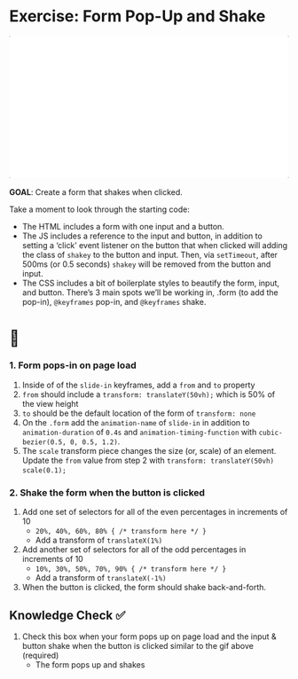 # Exercise: Form Pop-Up and Shake

![Final Output](./assets/6.Final.gif)

**GOAL**: Create a form that shakes when clicked.

Take a moment to look through the starting code:
- The HTML includes a form with one input and a button.
- The JS includes a reference to the input and button, in addition to setting a ‘click’ event listener on the button that when clicked will adding the class of `shakey` to the button and input. Then, via `setTimeout`, after 500ms (or 0.5 seconds) `shakey` will be removed from the button and input.
- The CSS includes a bit of boilerplate styles to beautify the form, input, and button. There’s 3 main spots we’ll be working in, .form (to add the pop-in), `@keyframes` pop-in, and `@keyframes` shake.

# 📝

### 1. Form pops-in on page load

1. Inside of of the `slide-in` keyframes, add a `from` and `to` property
2. `from` should include a `transform: translateY(50vh);` which is 50% of the view height
3. `to` should be the default location of the form of `transform: none`
4. On the `.form` add the `animation-name` of `slide-in` in addition to `animation-duration` of `0.4s` and `animation-timing-function` with `cubic-bezier(0.5, 0, 0.5, 1.2)`.
5. The `scale` transform piece changes the size (or, scale) of an element. Update the `from` value from step 2 with `transform: translateY(50vh) scale(0.1);`

### 2. Shake the form when the button is clicked

1. Add one set of selectors for all of the even percentages in increments of 10
    - `20%, 40%, 60%, 80% { /* transform here */ }`
    - Add a transform of `translateX(1%)`
2. Add another set of selectors for all of the odd percentages in increments of 10
    - `10%, 30%, 50%, 70%, 90% { /* transform here */ }`
    - Add a transform of `translateX(-1%)`
3. When the button is clicked, the form should shake back-and-forth.

## Knowledge Check ✅
1. Check this box when your form pops up on page load and the input & button shake when the button is clicked similar to the gif above (required)
    - The form pops up and shakes